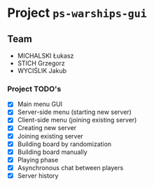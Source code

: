 # Project `ps-warships-gui`

## Team

* MICHALSKI Łukasz
* STICH Grzegorz
* WYCIŚLIK Jakub

### Project TODO's

* [X] Main menu GUI
* [X] Server-side menu (starting new server)
* [X] Client-side menu (joining existing server)
* [X] Creating new server
* [X] Joining existing server
* [X] Building board by randomization
* [X] Building board manually
* [X] Playing phase
* [X] Asynchronous chat between players
* [X] Server history